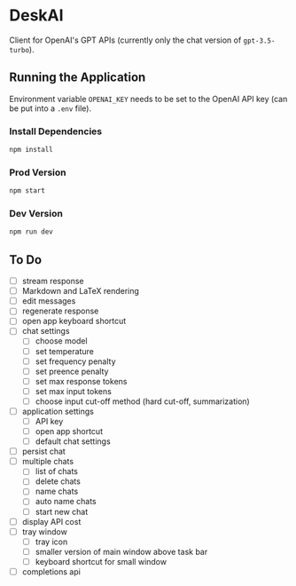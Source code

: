 # DeskAI

Client for OpenAI's GPT APIs (currently only the chat version of `gpt-3.5-turbo`).

## Running the Application

Environment variable `OPENAI_KEY` needs to be set to the OpenAI API key (can be put into a `.env` file).

### Install Dependencies

```bash
npm install
```

### Prod Version

```bash
npm start
```

### Dev Version

```bash
npm run dev
```

## To Do

* [ ] stream response
* [ ] Markdown and LaTeX rendering
* [ ] edit messages
* [ ] regenerate response
* [ ] open app keyboard shortcut
* [ ] chat settings
  * [ ] choose model
  * [ ] set temperature
  * [ ] set frequency penalty
  * [ ] set preence penalty
  * [ ] set max response tokens
  * [ ] set max input tokens
  * [ ] choose input cut-off method (hard cut-off, summarization)
* [ ] application settings
  * [ ] API key
  * [ ] open app shortcut
  * [ ] default chat settings
* [ ] persist chat
* [ ] multiple chats
  * [ ] list of chats
  * [ ] delete chats
  * [ ] name chats
  * [ ] auto name chats
  * [ ] start new chat
* [ ] display API cost
* [ ] tray window
  * [ ] tray icon
  * [ ] smaller version of main window above task bar
  * [ ] keyboard shortcut for small window
* [ ] completions api
